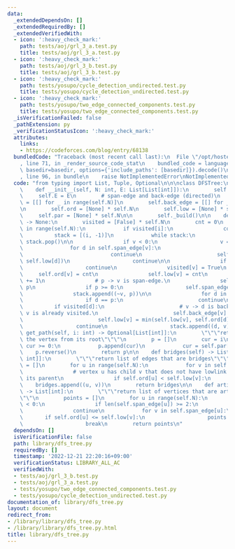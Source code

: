```yaml
---
data:
  _extendedDependsOn: []
  _extendedRequiredBy: []
  _extendedVerifiedWith:
  - icon: ':heavy_check_mark:'
    path: tests/aoj/grl_3_a.test.py
    title: tests/aoj/grl_3_a.test.py
  - icon: ':heavy_check_mark:'
    path: tests/aoj/grl_3_b.test.py
    title: tests/aoj/grl_3_b.test.py
  - icon: ':heavy_check_mark:'
    path: tests/yosupo/cycle_detection_undirected.test.py
    title: tests/yosupo/cycle_detection_undirected.test.py
  - icon: ':heavy_check_mark:'
    path: tests/yosupo/two_edge_connected_components.test.py
    title: tests/yosupo/two_edge_connected_components.test.py
  _isVerificationFailed: false
  _pathExtension: py
  _verificationStatusIcon: ':heavy_check_mark:'
  attributes:
    links:
    - https://codeforces.com/blog/entry/68138
  bundledCode: "Traceback (most recent call last):\n  File \"/opt/hostedtoolcache/PyPy/3.7.13/x64/site-packages/onlinejudge_verify/documentation/build.py\"\
    , line 71, in _render_source_code_stat\n    bundled_code = language.bundle(stat.path,\
    \ basedir=basedir, options={'include_paths': [basedir]}).decode()\n  File \"/opt/hostedtoolcache/PyPy/3.7.13/x64/site-packages/onlinejudge_verify/languages/python.py\"\
    , line 96, in bundle\n    raise NotImplementedError\nNotImplementedError\n"
  code: "from typing import List, Tuple, Optional\n\n\nclass DFSTree:\n    # cf: https://codeforces.com/blog/entry/68138\n\
    \    def __init__(self, N: int, E: List[List[int]]):\n        self.N = N\n   \
    \     self.E = E\n        # span-edge and back-edge (directed)\n        self.span_edge\
    \ = [[] for _ in range(self.N)]\n        self.back_edge = [[] for _ in range(self.N)]\n\
    \n        self.ord = [None] * self.N\n        self.low = [None] * self.N\n   \
    \     self.par = [None] * self.N\n\n        self._build()\n\n    def _build(self)\
    \ -> None:\n        visited = [False] * self.N\n        cnt = 0\n        for i\
    \ in range(self.N):\n            if visited[i]:\n                continue\n  \
    \          stack = [(i, -1)]\n            while stack:\n                v, p =\
    \ stack.pop()\n\n                if v < 0:\n                    v = ~v\n     \
    \               for d in self.span_edge[v]:\n                        if d == p:\n\
    \                            continue\n                        self.low[v] = min(self.low[v],\
    \ self.low[d])\n                    continue\n\n                if visited[v]:\n\
    \                    continue\n                visited[v] = True\n           \
    \     self.ord[v] = cnt\n                self.low[v] = cnt\n                cnt\
    \ += 1\n                # p -> v is span-edge.\n                self.par[v] =\
    \ p\n                if p >= 0:\n                    self.span_edge[p].append(v)\n\
    \                stack.append((~v, p))\n\n                for d in self.E[v][::-1]:\n\
    \                    if d == p:\n                        continue\n          \
    \          if visited[d]:\n                        # v -> d is back-edge since\
    \ v is already visited.\n                        self.back_edge[v].append(d)\n\
    \                        self.low[v] = min(self.low[v], self.ord[d])\n       \
    \                 continue\n                    stack.append((d, v))\n\n    def\
    \ get_path(self, i: int) -> Optional[List[int]]:\n        \"\"\"return path to\
    \ the vertex from its root\"\"\"\n        p = []\n        cur = i\n        while\
    \ cur >= 0:\n            p.append(cur)\n            cur = self.par[cur]\n    \
    \    p.reverse()\n        return p\n\n    def bridges(self) -> List[Tuple[int,\
    \ int]]:\n        \"\"\"return list of edges that are bridges\"\"\"\n        bridges\
    \ = []\n        for u in range(self.N):\n            for v in self.span_edge[u]:\n\
    \                # vertex u has child v that does not have lowlink to pass over\
    \ its parent\n                if self.ord[u] < self.low[v]:\n                \
    \    bridges.append((u, v))\n        return bridges\n\n    def articulation_points(self)\
    \ -> List[int]:\n        \"\"\"return list of vertices that are articulation points\"\
    \"\"\n        points = []\n        for u in range(self.N):\n            if self.par[u]\
    \ < 0:\n                if len(self.span_edge[u]) >= 2:\n                    points.append(u)\n\
    \                continue\n            for v in self.span_edge[u]:\n         \
    \       if self.ord[u] <= self.low[v]:\n                    points.append(u)\n\
    \                    break\n        return points\n"
  dependsOn: []
  isVerificationFile: false
  path: library/dfs_tree.py
  requiredBy: []
  timestamp: '2022-12-21 22:20:16+09:00'
  verificationStatus: LIBRARY_ALL_AC
  verifiedWith:
  - tests/aoj/grl_3_b.test.py
  - tests/aoj/grl_3_a.test.py
  - tests/yosupo/two_edge_connected_components.test.py
  - tests/yosupo/cycle_detection_undirected.test.py
documentation_of: library/dfs_tree.py
layout: document
redirect_from:
- /library/library/dfs_tree.py
- /library/library/dfs_tree.py.html
title: library/dfs_tree.py
---
```

